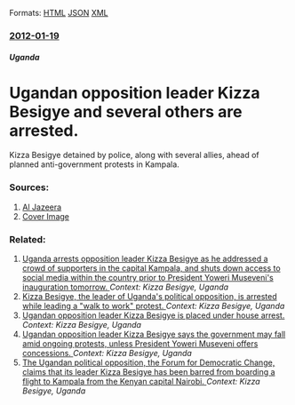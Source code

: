 
Formats: [HTML](/news/2012/01/19/ugandan-opposition-leader-kizza-besigye-and-several-others-are-arrested.html)  [JSON](/news/2012/01/19/ugandan-opposition-leader-kizza-besigye-and-several-others-are-arrested.json)  [XML](/news/2012/01/19/ugandan-opposition-leader-kizza-besigye-and-several-others-are-arrested.xml)  

### [2012-01-19](/news/2012/01/19/index.md)

##### Uganda
# Ugandan opposition leader Kizza Besigye and several others are arrested. 

Kizza Besigye detained by police, along with several allies, ahead of planned anti-government protests in Kampala.


### Sources:

1. [Al Jazeera](http://www.aljazeera.com/news/africa/2012/01/2012119174533518784.html)
1. [Cover Image](http://www.aljazeera.com/mritems/Images/2012/1/19/201211917524747734_20.jpg)

### Related:

1. [Uganda arrests opposition leader Kizza Besigye as he addressed a crowd of supporters in the capital Kampala, and shuts down access to social media within the country prior to President Yoweri Museveni's inauguration tomorrow. ](/news/2016/05/11/uganda-arrests-opposition-leader-kizza-besigye-as-he-addressed-a-crowd-of-supporters-in-the-capital-kampala-and-shuts-down-access-to-social.md) _Context: Kizza Besigye, Uganda_
2. [Kizza Besigye, the leader of Uganda's political opposition, is arrested while leading a "walk to work" protest. ](/news/2011/10/31/kizza-besigye-the-leader-of-uganda-s-political-opposition-is-arrested-while-leading-a-walk-to-work-protest.md) _Context: Kizza Besigye, Uganda_
3. [Ugandan opposition leader Kizza Besigye is placed under house arrest. ](/news/2011/05/19/ugandan-opposition-leader-kizza-besigye-is-placed-under-house-arrest.md) _Context: Kizza Besigye, Uganda_
4. [Ugandan opposition leader Kizza Besigye says the government may fall amid ongoing protests, unless President Yoweri Museveni offers concessions. ](/news/2011/05/15/ugandan-opposition-leader-kizza-besigye-says-the-government-may-fall-amid-ongoing-protests-unless-president-yoweri-museveni-offers-concessi.md) _Context: Kizza Besigye, Uganda_
5. [The Ugandan political opposition, the Forum for Democratic Change, claims that its leader Kizza Besigye has been barred from boarding a flight to Kampala from the Kenyan capital Nairobi. ](/news/2011/05/11/the-ugandan-political-opposition-the-forum-for-democratic-change-claims-that-its-leader-kizza-besigye-has-been-barred-from-boarding-a-flig.md) _Context: Kizza Besigye, Uganda_

